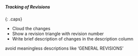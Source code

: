 ##### Tracking of Revisions
{: .caps}

- Cloud the changes
- Show a revision triangle with revision number
- Write brief description of changes in the description column

avoid meaningless descriptions like ‘GENERAL REVISIONS’
